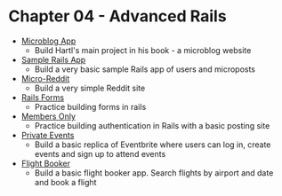 # Chapter 04 - Advanced Rails

- [Microblog App](https://github.com/craftykate/odin-project/tree/master/Chapter_04-Advanced_Rails/microblog_rails)
    - Build Hartl's main project in his book - a microblog website
- [Sample Rails App](https://github.com/craftykate/odin-project/tree/master/Chapter_04-Advanced_Rails/sample_rails_app)
    - Build a very basic sample Rails app of users and microposts
- [Micro-Reddit](https://github.com/craftykate/odin-project/tree/master/Chapter_04-Advanced_Rails/micro-reddit)
    - Build a very simple Reddit site
- [Rails Forms](https://github.com/craftykate/odin-project/tree/master/Chapter_04-Advanced_Rails/forms)
    - Practice building forms in rails
- [Members Only](https://github.com/craftykate/odin-project/tree/master/Chapter_04-Advanced_Rails/members-only)
    - Practice building authentication in Rails with a basic posting site
- [Private Events](https://github.com/craftykate/odin-project/tree/master/Chapter_04-Advanced_Rails/private_events)
    - Build a basic replica of Eventbrite where users can log in, create events and sign up to attend events
- [Flight Booker](https://github.com/craftykate/odin-project/tree/master/Chapter_04-Advanced_Rails/flight-booker)
  - Build a basic flight booker app. Search flights by airport and date and book a flight